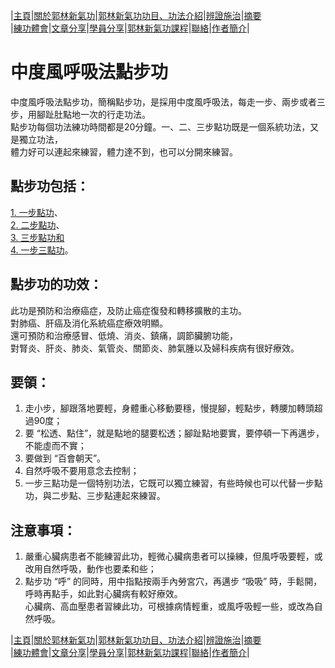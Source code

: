 |[主頁](/README.md)|[關於郭林新氣功](/a1.md)|[郭林新氣功功目、功法介紹](/a2.md)|[辨證施治](/a3.md)|[摘要](/a4.md)  
|[練功體會](/a5.md)|[文章分享](/a6.md)|[學員分享](/a7.md)|[郭林新氣功課程](/a8.md)|[聯絡](/a9.md)|[作者簡介](/a10.md)|  

# 中度風呼吸法點步功       

中度風呼吸法點步功，簡稱點步功，是採用中度風呼吸法，每走一步、兩步或者三步，用腳趾肚點地一次的行走功法。   
點步功每個功法練功時間都是20分鐘。一、二、三步點功既是一個系統功法，又是獨立功法，   
體力好可以連起來練習，體力達不到，也可以分開來練習。  

## 點步功包括：
[1. 一步點功](/一步點.md)、  
[2. 二步點功](/二步點.md)、  
[3. 三步點功和](/三步點.md)   
[4. 一步三點功](/四步點.md)。   

## 點步功的功效：   

此功是預防和治療癌症，及防止癌症復發和轉移擴散的主功。   
對肺癌、肝癌及消化系統癌症療效明顯。   
還可預防和治療感冒、低燒、消炎、鎮痛，調節臟腑功能，   
對腎炎、肝炎、肺炎、氣管炎、關節炎、肺氣腫以及婦科疾病有很好療效。   

## 要領：   

1. 走小步，腳跟落地要輕，身體重心移動要穩，慢提腳，輕點步，轉腰加轉頭超過90度；   
2. 要 “松透、點住”，就是點地的腿要松透；腳趾點地要實，要停頓一下再邁步，不能虛而不實；   
3. 要做到 “百會朝天”。   
4. 自然呼吸不要用意念去控制；   
5. 一步三點功是一個特别功法，它既可以獨立練習，有些時候也可以代替一步點功，與二步點、三步點連起來練習。   

## 注意事項：   

1. 嚴重心臟病患者不能練習此功，輕微心臟病患者可以操練，但風呼吸要輕，或改用自然呼吸，動作也要柔和些；   
2. 點步功 “呼” 的同時，用中指點按兩手內勞宮穴，再邁步 “吸吸” 時，手鬆開，呼時再點手，如此對心臟病有較好療效。   
心臟病、高血壓患者習練此功，可根據病情輕重，或風呼吸輕一些，或改為自然呼吸。   

|[主頁](/README.md)|[關於郭林新氣功](/a1.md)|[郭林新氣功功目、功法介紹](/a2.md)|[辨證施治](/a3.md)|[摘要](/a4.md)  
|[練功體會](/a5.md)|[文章分享](/a6.md)|[學員分享](/a7.md)|[郭林新氣功課程](/a8.md)|[聯絡](/a9.md)|[作者簡介](/a10.md)|  

